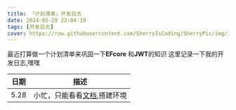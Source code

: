 ```yaml
---
title: 『计划清单』开发日志
date: 2024-05-28 22:04:19
tags: [开发日志]
cover: https://raw.githubusercontent.com/SherryIsCoding/SherryPic/img/img/95890388_p0_master1200.jpg
---
```


最近打算做一个计划清单来巩固一下**EFcore** 和**JWT**的知识
这里记录一下我的开发日志,嘿嘿

| 日期 |      描述         |
|------|-------------------|
| 5.28 |小忙，只能看看[文档](https://www.entityframeworktutorial.net/),搭建环境|

